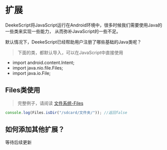 # 扩展

DeekeScript将JavaScript运行在Android环境中，很多时候我们需要使用Java的一些类来实现一些能力，
从而弥补JavaScript的一些不足。

默认情况下，DeekeScript已经帮助用户注册了哪些基础的Java类呢？

> 下面的类，都默认导入，可以在JavaScript中直接使用

- import android.content.Intent;
- import java.nio.file.Files;
- import java.io.File;

 ## Files类使用

> 完整例子，请阅读 [文件系统-Files](../../base/files/files.md)

```javascript
console.log(Files.isDir("/sdcard/文件夹/")); //返回false
```

## 如何添加其他扩展？

等待后续更新
